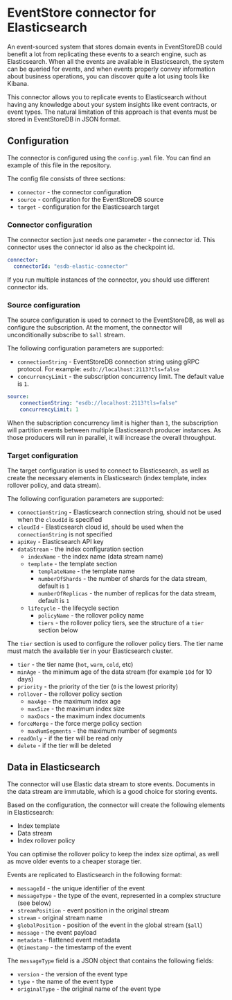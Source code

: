 # EventStore connector for Elasticsearch

An event-sourced system that stores domain events in EventStoreDB could benefit a lot from replicating these events to a search engine, such as Elasticsearch.
When all the events are available in Elasticsearch, the system can be queried for events, and when events properly convey information about business operations, you can discover quite a lot using tools like Kibana.

This connector allows you to replicate events to Elasticsearch without having any knowledge about your system insights like event contracts, or event types. The natural limitation of this approach is that events must be stored in EventStoreDB in JSON format.

## Configuration

The connector is configured using the `config.yaml` file. You can find an example of this file in the repository.

The config file consists of three sections:
* `connector` - the connector configuration
* `source` - configuration for the EventStoreDB source
* `target` - configuration for the Elasticsearch target

### Connector configuration

The connector section just needs one parameter - the connector id. This connector uses the connector id also as the checkpoint id.

```yaml
connector:
  connectorId: "esdb-elastic-connector"
```

If you run multiple instances of the connector, you should use different connector ids.

### Source configuration

The source configuration is used to connect to the EventStoreDB, as well as configure the subscription. At the moment, the connector will unconditionally subscribe to `$all` stream.

The following configuration parameters are supported:
* `connectionString` - EventStoreDB connection string using gRPC protocol. For example: `esdb://localhost:2113?tls=false`
* `concurrencyLimit` - the subscription concurrency limit. The default value is `1`.

```yaml
source:
    connectionString: "esdb://localhost:2113?tls=false"
    concurrencyLimit: 1
```

When the subscription concurrency limit is higher than `1`, the subscription will partition events between multiple Elasticsearch producer instances. As those producers will run in parallel, it will increase the overall throughput.

### Target configuration

The target configuration is used to connect to Elasticsearch, as well as create the necessary elements in Elasticsearch (index template, index rollover policy, and data stream).

The following configuration parameters are supported:
* `connectionString` - Elasticsearch connection string, should not be used when the `cloudId` is specified
* `cloudId` - Elasticsearch cloud id, should be used when the `connectionString` is not specified
* `apiKey` - Elasticsearch API key
* `dataStream` - the index configuration section
    * `indexName` - the index name (data stream name)
    * `template` - the template section
        * `templateName` - the template name
        * `numberOfShards` - the number of shards for the data stream, default is `1`
        * `numberOfReplicas` - the number of replicas for the data stream, default is `1`
    * `lifecycle` - the lifecycle section
        * `policyName` - the rollover policy name
        * `tiers` - the rollover policy tiers, see the structure of a `tier` section below

The `tier` section is used to configure the rollover policy tiers. The tier name must match the available tier in your Elasticsearch cluster.

* `tier` - the tier name (`hot`, `warm`, `cold`, etc)
* `minAge` - the minimum age of the data stream (for example `10d` for 10 days)
* `priority` - the priority of the tier (`0` is the lowest priority)
* `rollover` - the rollover policy section
    * `maxAge` - the maximum index age
    * `maxSize` - the maximum index size
    * `maxDocs` - the maximum index documents
* `forceMerge` - the force merge policy section
    * `maxNumSegments` - the maximum number of segments
* `readOnly` - if the tier will be read only
* `delete` - if the tier will be deleted

## Data in Elasticsearch

The connector will use Elastic data stream to store events. Documents in the data stream are immutable, which is a good choice for storing events.

Based on the configuration, the connector will create the following elements in Elasticsearch:
* Index template
* Data stream
* Index rollover policy

You can optimise the rollover policy to keep the index size optimal, as well as move older events to a cheaper storage tier.

Events are replicated to Elasticsearch in the following format:

* `messageId` - the unique identifier of the event 
* `messageType` - the type of the event, represented in a complex structure (see below)
* `streamPosition` - event position in the original stream
* `stream` - original stream name
* `globalPosition` - position of the event in the global stream (`$all`)
* `message` - the event payload
* `metadata` - flattened event metadata
* `@timestamp` - the timestamp of the event

The `messageType` field is a JSON object that contains the following fields:
* `version` - the version of the event type
* `type` - the name of the event type
* `originalType` - the original name of the event type
